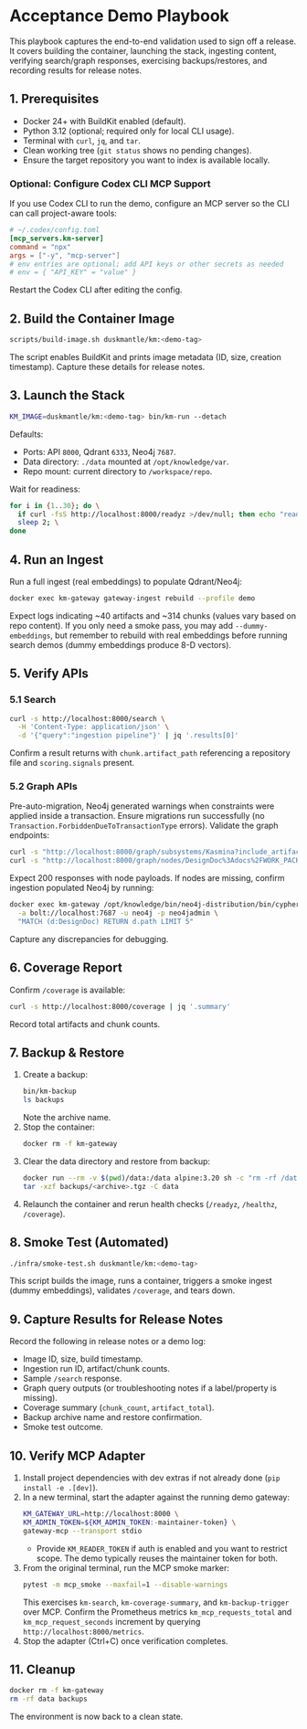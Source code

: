 # Acceptance Demo Playbook

This playbook captures the end-to-end validation used to sign off a release. It covers building the container, launching the stack, ingesting content, verifying search/graph responses, exercising backups/restores, and recording results for release notes.

## 1. Prerequisites
- Docker 24+ with BuildKit enabled (default).
- Python 3.12 (optional; required only for local CLI usage).
- Terminal with `curl`, `jq`, and `tar`.
- Clean working tree (`git status` shows no pending changes).
- Ensure the target repository you want to index is available locally.

### Optional: Configure Codex CLI MCP Support
If you use Codex CLI to run the demo, configure an MCP server so the CLI can call project-aware tools:

```toml
# ~/.codex/config.toml
[mcp_servers.km-server]
command = "npx"
args = ["-y", "mcp-server"]
# env entries are optional; add API keys or other secrets as needed
# env = { "API_KEY" = "value" }
```

Restart the Codex CLI after editing the config.

## 2. Build the Container Image
```bash
scripts/build-image.sh duskmantle/km:<demo-tag>
```
The script enables BuildKit and prints image metadata (ID, size, creation timestamp). Capture these details for release notes.

## 3. Launch the Stack
```bash
KM_IMAGE=duskmantle/km:<demo-tag> bin/km-run --detach
```
Defaults:
- Ports: API `8000`, Qdrant `6333`, Neo4j `7687`.
- Data directory: `./data` mounted at `/opt/knowledge/var`.
- Repo mount: current directory to `/workspace/repo`.

Wait for readiness:
```bash
for i in {1..30}; do \
  if curl -fsS http://localhost:8000/readyz >/dev/null; then echo "ready"; break; fi; \
  sleep 2; \
done
```

## 4. Run an Ingest
Run a full ingest (real embeddings) to populate Qdrant/Neo4j:
```bash
docker exec km-gateway gateway-ingest rebuild --profile demo
```
Expect logs indicating ~40 artifacts and ~314 chunks (values vary based on repo content). If you only need a smoke pass, you may add `--dummy-embeddings`, but remember to rebuild with real embeddings before running search demos (dummy embeddings produce 8-D vectors).

## 5. Verify APIs
### 5.1 Search
```bash
curl -s http://localhost:8000/search \
  -H 'Content-Type: application/json' \
  -d '{"query":"ingestion pipeline"}' | jq '.results[0]'
```
Confirm a result returns with `chunk.artifact_path` referencing a repository file and `scoring.signals` present.

### 5.2 Graph APIs
Pre-auto-migration, Neo4j generated warnings when constraints were applied inside a transaction. Ensure migrations run successfully (no `Transaction.ForbiddenDueToTransactionType` errors). Validate the graph endpoints:
```bash
curl -s "http://localhost:8000/graph/subsystems/Kasmina?include_artifacts=true"
curl -s "http://localhost:8000/graph/nodes/DesignDoc%3Adocs%2FWORK_PACKAGES.md"
```
Expect 200 responses with node payloads. If nodes are missing, confirm ingestion populated Neo4j by running:
```bash
docker exec km-gateway /opt/knowledge/bin/neo4j-distribution/bin/cypher-shell \
  -a bolt://localhost:7687 -u neo4j -p neo4jadmin \
  "MATCH (d:DesignDoc) RETURN d.path LIMIT 5"
```
Capture any discrepancies for debugging.

## 6. Coverage Report
Confirm `/coverage` is available:
```bash
curl -s http://localhost:8000/coverage | jq '.summary'
```
Record total artifacts and chunk counts.

## 7. Backup & Restore
1. Create a backup:
   ```bash
   bin/km-backup
   ls backups
   ```
   Note the archive name.
2. Stop the container:
   ```bash
   docker rm -f km-gateway
   ```
3. Clear the data directory and restore from backup:
   ```bash
   docker run --rm -v $(pwd)/data:/data alpine:3.20 sh -c "rm -rf /data/*"
   tar -xzf backups/<archive>.tgz -C data
   ```
4. Relaunch the container and rerun health checks (`/readyz`, `/healthz`, `/coverage`).

## 8. Smoke Test (Automated)
```bash
./infra/smoke-test.sh duskmantle/km:<demo-tag>
```
This script builds the image, runs a container, triggers a smoke ingest (dummy embeddings), validates `/coverage`, and tears down.

## 9. Capture Results for Release Notes
Record the following in release notes or a demo log:
- Image ID, size, build timestamp.
- Ingestion run ID, artifact/chunk counts.
- Sample `/search` response.
- Graph query outputs (or troubleshooting notes if a label/property is missing).
- Coverage summary (`chunk_count`, `artifact_total`).
- Backup archive name and restore confirmation.
- Smoke test outcome.

## 10. Verify MCP Adapter
1. Install project dependencies with dev extras if not already done (`pip install -e .[dev]`).
2. In a new terminal, start the adapter against the running demo gateway:
   ```bash
   KM_GATEWAY_URL=http://localhost:8000 \
   KM_ADMIN_TOKEN=${KM_ADMIN_TOKEN:-maintainer-token} \
   gateway-mcp --transport stdio
   ```
   - Provide `KM_READER_TOKEN` if auth is enabled and you want to restrict scope. The demo typically reuses the maintainer token for both.
3. From the original terminal, run the MCP smoke marker:
   ```bash
   pytest -m mcp_smoke --maxfail=1 --disable-warnings
   ```
   This exercises `km-search`, `km-coverage-summary`, and `km-backup-trigger` over MCP. Confirm the Prometheus metrics `km_mcp_requests_total` and `km_mcp_request_seconds` increment by querying `http://localhost:8000/metrics`.
4. Stop the adapter (Ctrl+C) once verification completes.

## 11. Cleanup
```bash
docker rm -f km-gateway
rm -rf data backups
```

The environment is now back to a clean state.
